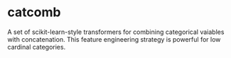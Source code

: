 # catcomb
A set of scikit-learn-style transformers for combining categorical vaiables with concatenation. This feature engineering strategy is powerful for low cardinal categories.
